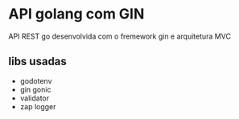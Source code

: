 # API golang com GIN

API REST go desenvolvida com o fremework gin e arquitetura MVC

## libs usadas

- godotenv
- gin gonic
- validator
- zap logger
